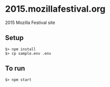 # 2015.mozillafestival.org
2015 Mozilla Festival site

## Setup

```
$> npm install
$> cp sample.env .env
```

## To run

```
$> npm start
```
